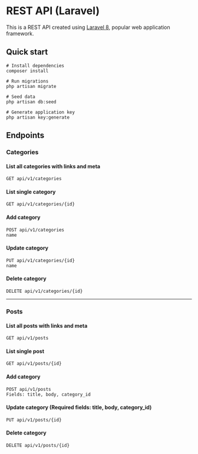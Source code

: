 # REST API (Laravel)

This is a REST API created using <a href="https://github.com/laravel/laravel" target="_blank">Laravel 8</a>, popular web application framework.

## Quick start

```
# Install dependencies
composer install

# Run migrations
php artisan migrate

# Seed data
php artisan db:seed

# Generate application key
php artisan key:generate
```

## Endpoints

### Categories
#### List all categories with links and meta
```
GET api/v1/categories
```

#### List single category
```
GET api/v1/categories/{id}
```

#### Add category
```
POST api/v1/categories
name
```

#### Update category
```
PUT api/v1/categories/{id}
name
```

#### Delete category
```
DELETE api/v1/categories/{id}
```
---
### Posts
#### List all posts with links and meta
```
GET api/v1/posts
```

#### List single post
```
GET api/v1/posts/{id}
```

#### Add category
```
POST api/v1/posts
Fields: title, body, category_id
```

#### Update category <strong>(Required fields: title, body, category_id)</strong>
```
PUT api/v1/posts/{id}
```

#### Delete category
```
DELETE api/v1/posts/{id}
```
